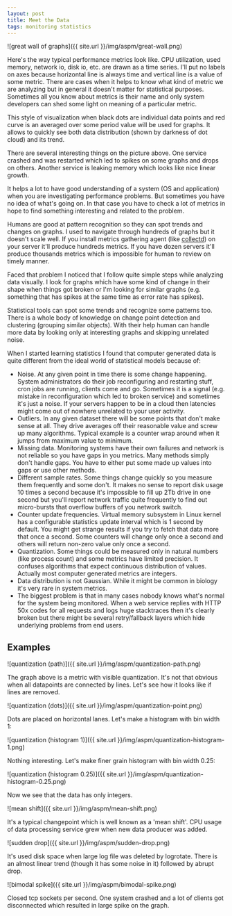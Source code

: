 ```yaml
---
layout: post
title: Meet the Data
tags: monitoring statistics
---
```


![great wall of graphs]({{ site.url }}/img/aspm/great-wall.png)

Here's the way typical performance metrics look like. CPU utilization, used memory, network io, disk io, etc. are drawn as a time series. I'll put no labels on axes because horizontal line is always time and vertical line is a value of some metric. There are cases when it helps to know what kind of metric we are analyzing but in general it doesn't matter for statistical purposes. Sometimes all you know about metrics is their name and only system developers can shed some light on meaning of a particular metric.

This style of visualization when black dots are individual data points and red curve is an averaged over some period value will be used for graphs. It allows to quickly see both data distribution (shown by darkness of dot cloud) and its trend.

There are several interesting things on the picture above. One service crashed and was restarted which led to spikes on some graphs and drops on others. Another service is leaking memory which looks like nice linear growth.

It helps a lot to have good understanding of a system (OS and application) when you are investigating performance problems. But sometimes you have no idea of what's going on. In that case you have to check a lot of metrics in hope to find something interesting and related to the problem.

Humans are good at pattern recognition so they can spot trends and changes on graphs. I used to navigate through hundreds of graphs but it doesn't scale well. If you install metrics gathering agent (like [collectd](http://collectd.org/)) on your server it'll produce hundreds metrics. If you have dozen servers it'll produce thousands metrics which is impossible for human to review on timely manner.

Faced that problem I noticed that I follow quite simple steps while analyzing data visually. I look for graphs which have some kind of change in their shape when things got broken or I'm looking for similar graphs (e.g. something that has spikes at the same time as error rate has spikes).

Statistical tools can spot some trends and recognize some patterns too. There is a whole body of knowledge on change point detection and clustering (grouping similar objects).  With their help human can handle more data by looking only at interesting graphs and skipping unrelated noise.

When I started learning statistics I found that computer generated data is quite different from the ideal world of statistical models because of:

* Noise. At any given point in time there is some change happening. System administrators do their job reconfiguring and restarting stuff, cron jobs are running, clients come and go. Sometimes it is a signal (e.g. mistake in reconfiguration which led to broken service) and sometimes it's just a noise. If your servers happen to be in a cloud then latencies might come out of nowhere unrelated to your user activity.
* Outliers. In any given dataset there will be some points that don't make sense at all. They drive averages off their reasonable value and screw up many algorithms. Typical example is a counter wrap around when it jumps from maximum value to minimum.
* Missing data. Monitoring systems have their own failures and network is not reliable so you have gaps in you metrics. Many methods simply don't handle gaps. You have to either put some made up values into gaps or use other methods.
* Different sample rates. Some things change quickly so you measure them frequently and some don't. It makes no sense to report disk usage 10 times a second because it's impossible to fill up 2Tb drive in one second but you'll report network traffic quite frequently to find out micro-bursts that overflow buffers of you network switch.
* Counter update frequencies. Virtual memory subsystem in Linux kernel has a configurable statistics update interval which is 1 second by default. You might get strange results if you try to fetch that data more that once a second. Some counters will change only once a second and others will return non-zero value only once a second.
* Quantization. Some things could be measured only in natural numbers (like process count) and some metrics have limited precision. It confuses algorithms that expect continuous distribution of values. Actually most computer generated metrics are integers.
* Data distribution is not Gaussian. While it might be common in biology it's very rare in system metrics.
* The biggest problem is that in many cases nobody knows what's normal for the system being monitored. When a web service replies with HTTP 50x codes for all requests and logs huge stacktraces then it's clearly broken but there might be several retry/fallback layers which hide underlying problems from end users.

Examples
--------

![quantization (path)]({{ site.url }}/img/aspm/quantization-path.png)

The graph above is a metric with visible quantization. It's not that obvious when all datapoints are connected by lines. Let's see how it looks like if lines are removed.

![quantization (dots)]({{ site.url }}/img/aspm/quantization-point.png)

Dots are placed on horizontal lanes. Let's make a histogram with bin width 1:

![quantization (histogram 1)]({{ site.url }}/img/aspm/quantization-histogram-1.png)

Nothing interesting. Let's make finer grain histogram with bin width 0.25:

![quantization (histogram 0.25)]({{ site.url }}/img/aspm/quantization-histogram-0.25.png)

Now we see that the data has only integers.

![mean shift]({{ site.url }}/img/aspm/mean-shift.png)

It's a typical changepoint which is well known as a 'mean shift'. CPU usage of data processing service grew when new data producer was added.

![sudden drop]({{ site.url }}/img/aspm/sudden-drop.png)

It's used disk space when large log file was deleted by logrotate. There is an almost linear trend (though it has some noise in it) followed by abrupt drop.

![bimodal spike]({{ site.url }}/img/aspm/bimodal-spike.png)

Closed tcp sockets per second. One system crashed and a lot of clients got disconnected which resulted in large spike on the graph.
